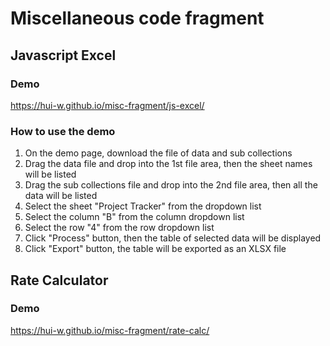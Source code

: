 # Miscellaneous code fragment

## Javascript Excel

### Demo
https://hui-w.github.io/misc-fragment/js-excel/

### How to use the demo
1. On the demo page, download the file of data and sub collections
2. Drag the data file and drop into the 1st file area, then the sheet names will be listed
3. Drag the sub collections file and drop into the 2nd file area, then all the data will be listed
4. Select the sheet "Project Tracker" from the dropdown list
5. Select the column "B" from the column dropdown list
6. Select the row "4" from the row dropdown list
7. Click "Process" button, then the table of selected data will be displayed
8. Click "Export" button, the table will be exported as an XLSX file

## Rate Calculator

### Demo
https://hui-w.github.io/misc-fragment/rate-calc/
